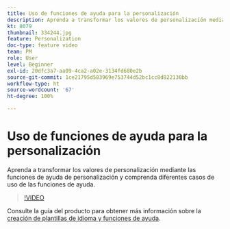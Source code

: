 ```yaml
---
title: Uso de funciones de ayuda para la personalización
description: Aprenda a transformar los valores de personalización mediante las funciones de ayuda de personalización y comprenda diferentes casos de uso de las funciones de ayuda.
kt: 8079
thumbnail: 334244.jpg
feature: Personalization
doc-type: feature video
team: PM
role: User
level: Beginner
exl-id: 20dfc3a7-aa09-4ca2-a02e-3134fd680e2b
source-git-commit: 1ce21795d583969e753744d52bc1cc8d822130bb
workflow-type: ht
source-wordcount: '67'
ht-degree: 100%

---
```


# Uso de funciones de ayuda para la personalización

Aprenda a transformar los valores de personalización mediante las funciones de ayuda de personalización y comprenda diferentes casos de uso de las funciones de ayuda.

>[!VIDEO](https://video.tv.adobe.com/v/334244?quality=12)

Consulte la guía del producto para obtener más información sobre la [creación de plantillas de idioma y funciones de ayuda](https://experienceleague.adobe.com/docs/journey-optimizer/using/personalization/functions/functions.html?lang=es).
